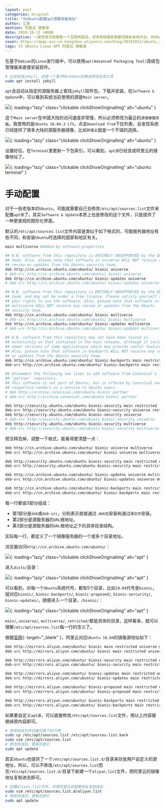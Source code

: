 ```yaml
---
layout: post
categories: original
title: "为Ubuntu配置apt源服务器地址"
author: 立泉
mention: 阿里云 镜像源
date: 2019-10-12 +0800
description: 一直觉得大陆像是一个互联网孤岛，很多网络服务都要切换到本地平台，对Ubuntu的源服务器选择，显然离我最近的阿里云速度更快。
cover: https://apqx.oss-cn-hangzhou.aliyuncs.com/blog/20191012/ubuntu_settings_apt_thumb.webp
tags: CS Ubuntu Linux APT 阿里云 镜像源
---
```


在基于`Debian`的`Linux`发行版中，可以使用`apt(Advanced Packaging Tool)`高级包管理器来直接安装软件。

```sh
# 比如安装jekyll，这是一个基于Markdown的静态网站生成工具
sudo apt install jekyll
```

`apt`会自动从指定的源服务器上查找`jekyll`软件包，下载并安装，在`Software & Update`中，可以看到系统当前使用的源是`Main server`。

![](https://apqx.oss-cn-hangzhou.aliyuncs.com/blog/20191012/ubuntu_settings_apt_thumb.webp){: loading="lazy" class="clickable clickShowOriginalImg" alt="ubuntu" }

这个`Main server`在中国大陆的访问速度非常慢，所以必须修改为最近的`源镜像服务器`。我使用的是`Ubuntu 18.04.3 LTS`，点击`Download from`下拉列表，会发现系统已经提供了很多大陆的源服务器镜像，比如`阿里云`就是一个不错的选择。

![](https://apqx.oss-cn-hangzhou.aliyuncs.com/blog/20191012/ubuntu_settings_apt_source.webp){: loading="lazy" class="clickable clickShowOriginalImg" alt="ubuntu" }

设置好后，在`Terminal`里更新一下包索引，可以看到，`apt源`已经变成阿里云的镜像地址了。

![](https://apqx.oss-cn-hangzhou.aliyuncs.com/blog/20191012/ubuntu_terminal_apt_update_thumb.webp){: loading="lazy" class="clickable clickShowOriginalImg" alt="ubuntu terminal" }

# 手动配置

对于一些老版本的`Ubuntu`，可能就需要自己去修改`/etc/apt/sources.list`文件来配置`apt源`了，其实`Software & Update`本质上也是修改的这个文件，只是提供了一种更直观的图形化界面。

默认的`/etc/apt/sources.list`文件内容是类似于如下格式的，可能服务器地址有些不同，和安装`Ubuntu`时选择的国家和地区有关。

```sh
main multiverse #Added by software-properties

## N.B. software from this repository is ENTIRELY UNSUPPORTED by the Ubuntu
## team. Also, please note that software in universe WILL NOT receive any
## review or updates from the Ubuntu security team.
deb http://cn.archive.ubuntu.com/ubuntu/ bionic universe
# deb-src http://cn.archive.ubuntu.com/ubuntu/ bionic universe
deb http://cn.archive.ubuntu.com/ubuntu/ bionic-updates universe
# deb-src http://cn.archive.ubuntu.com/ubuntu/ bionic-updates universe

## N.B. software from this repository is ENTIRELY UNSUPPORTED by the Ubuntu 
## team, and may not be under a free licence. Please satisfy yourself as to 
## your rights to use the software. Also, please note that software in 
## multiverse WILL NOT receive any review or updates from the Ubuntu
## security team.
deb http://cn.archive.ubuntu.com/ubuntu/ bionic multiverse
# deb-src http://cn.archive.ubuntu.com/ubuntu/ bionic multiverse
deb http://cn.archive.ubuntu.com/ubuntu/ bionic-updates multiverse
# deb-src http://cn.archive.ubuntu.com/ubuntu/ bionic-updates multiverse

## N.B. software from this repository may not have been tested as
## extensively as that contained in the main release, although it includes
## newer versions of some applications which may provide useful features.
## Also, please note that software in backports WILL NOT receive any review
## or updates from the Ubuntu security team.
deb http://cn.archive.ubuntu.com/ubuntu/ bionic-backports main restricted universe multiverse
deb-src http://cn.archive.ubuntu.com/ubuntu/ bionic-backports main restricted universe multiverse #Added by software-properties

## Uncomment the following two lines to add software from Canonical's
## 'partner' repository.
## This software is not part of Ubuntu, but is offered by Canonical and the
## respective vendors as a service to Ubuntu users.
# deb http://archive.canonical.com/ubuntu bionic partner
# deb-src http://archive.canonical.com/ubuntu bionic partner

deb http://security.ubuntu.com/ubuntu bionic-security main restricted
deb-src http://security.ubuntu.com/ubuntu bionic-security universe restricted main multiverse #Added by software-properties
deb http://security.ubuntu.com/ubuntu bionic-security universe
# deb-src http://security.ubuntu.com/ubuntu bionic-security universe
deb http://security.ubuntu.com/ubuntu bionic-security multiverse
# deb-src http://security.ubuntu.com/ubuntu bionic-security multiverse
```

把注释去掉，调整一下格式，能看得更清楚一点：

```sh
deb http://cn.archive.ubuntu.com/ubuntu/ bionic universe multiverse
deb-src http://cn.archive.ubuntu.com/ubuntu/ bionic universe multiverse

deb http://security.ubuntu.com/ubuntu bionic-security main restricted universe multiverse
deb-src http://security.ubuntu.com/ubuntu bionic-security main restricted universe multiverse 

deb http://cn.archive.ubuntu.com/ubuntu/ bionic-updates universe multiverse
deb-src http://cn.archive.ubuntu.com/ubuntu/ bionic-updates universe multiverse

deb http://cn.archive.ubuntu.com/ubuntu/ bionic-backports main restricted universe multiverse
deb-src http://cn.archive.ubuntu.com/ubuntu/ bionic-backports main restricted universe multiverse
```

每一行都由3部分组成：

* 第1部分是`deb`或`deb-src`，分别表示直接通过`.deb包`安装和通过`源文件`安装。
* 第2部分是源服务器的`URL`根地址。
* 第3部分是源服务器的`URL`根地址之下的具体目录结构。

实际每一行，都定义了一个镜像服务器的一个或多个目录地址。

浏览器访问`http://cn.archive.ubuntu.com/ubuntu/`：

![](https://apqx.oss-cn-hangzhou.aliyuncs.com/blog/20191012/ubuntu_apt_cnserver_root.jpg){: loading="lazy" class="clickable clickShowOriginalImg" alt="apt" }

进入`dists/`目录：

![](https://apqx.oss-cn-hangzhou.aliyuncs.com/blog/20191012/ubuntu_apt_cnserver_dists.jpg){: loading="lazy" class="clickable clickShowOriginalImg" alt="apt" }

可以看到，对每一个`Ubuntu`系统代号，都有5个目录，比如`18.04`代号是`bionic`，就对应`bionic/`, `bionic-backports/`, `bionic-proposed/`, `bionic-sercurity/`, `bionic-updates/`，随便进入一个目录，`/bionic/`：

![](https://apqx.oss-cn-hangzhou.aliyuncs.com/blog/20191012/ubuntu_apt_cnserver_bionic.jpg){: loading="lazy" class="clickable clickShowOriginalImg" alt="apt" }

`main/`, `universe/`, `multiverse/`, `retricted/`都是具体的目录，这样看来，就可以理解`/etc/apt/sources.list`每一行的含义了。

根据[官网](https://developer.aliyun.com/mirror/){: target="_blank" }，阿里云对应`Ubuntu 18.04`的镜像源地址如下：

```sh
deb http://mirrors.aliyun.com/ubuntu/ bionic main restricted universe multiverse
deb-src http://mirrors.aliyun.com/ubuntu/ bionic main restricted universe multiverse

deb http://mirrors.aliyun.com/ubuntu/ bionic-security main restricted universe multiverse
deb-src http://mirrors.aliyun.com/ubuntu/ bionic-security main restricted universe multiverse

deb http://mirrors.aliyun.com/ubuntu/ bionic-updates main restricted universe multiverse
deb-src http://mirrors.aliyun.com/ubuntu/ bionic-updates main restricted universe multiverse

deb http://mirrors.aliyun.com/ubuntu/ bionic-proposed main restricted universe multiverse
deb-src http://mirrors.aliyun.com/ubuntu/ bionic-proposed main restricted universe multiverse

deb http://mirrors.aliyun.com/ubuntu/ bionic-backports main restricted universe multiverse
deb-src http://mirrors.aliyun.com/ubuntu/ bionic-backports main restricted universe multiverse
```

如果要自定义`apt源`，可以直接修改`/etc/apt/sources.list`文件，用以上内容替换掉原内容即可。

```sh
# 修改系统文件前备份是个好习惯
sudo cp /etc/apt/sources.list /etc/apt/sources.list.back
sudo vim /etc/apt/sources.list
# 修改完成后，更新包索引
sudo apt update
```

其实`Ubuntu`也提供了一个`/etc/apt/sources.list.d/`目录来存放用户自定义的源地址，所以，可以不修改`/etc/apt/sources.list`而在`/etc/apt/sources.list.d/`目录下新建一个`aliyun.list`文件，把阿里云的镜像地址复制进去即可。

```sh
# 创建aliyun.list文件，并把阿里云的镜像地址复制进去
sudo vim /etc/apt/sources.list.d/aliyun.list
# 修改完成后，更新包索引
sudo apt update
```
